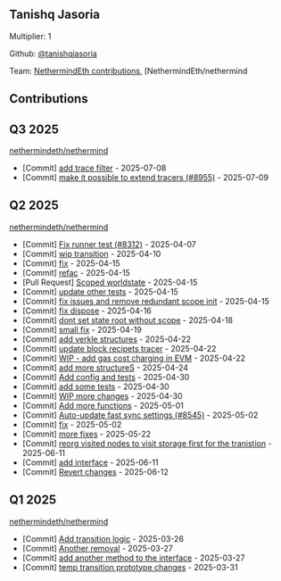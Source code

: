 
## Tanishq Jasoria
Multiplier: 1

Github: [@tanishqjasoria](https://github.com/tanishqjasoria)

Team: [NethermindEth contributions](https://github.com/tanishqjasoria?org=NethermindEth), [NethermindEth/nethermind

## Contributions

## Q3 2025


[nethermindeth/nethermind](https://github.com/nethermindeth/nethermind)
* [Commit] [add trace filter](https://github.com/NethermindEth/nethermind/commit/066cf49a2222ed2e8079fec4cd2f63db04f2f9de) - 2025-07-08
* [Commit] [make it possible to extend tracers (#8955)](https://github.com/NethermindEth/nethermind/commit/10bb626a72078f3edde4fb01653a719e2d891712) - 2025-07-09
## Q2 2025


[nethermindeth/nethermind](https://github.com/nethermindeth/nethermind)
* [Commit] [Fix runner test (#8312)](https://github.com/NethermindEth/nethermind/commit/66f55c99f3941421efcbecc9697918e88c21d360) - 2025-04-07
* [Commit] [wip transition](https://github.com/NethermindEth/nethermind/commit/6413cdb89d041bd083f135ad631cb491683989be) - 2025-04-10
* [Commit] [fix](https://github.com/NethermindEth/nethermind/commit/5a4edd73025258a0cb6d40e652cb2ebcec516a5d) - 2025-04-15
* [Commit] [refac](https://github.com/NethermindEth/nethermind/commit/ced9bcc1a77831194a6b7401611de4eec89b2937) - 2025-04-15
* [Pull Request] [Scoped worldstate](https://github.com/NethermindEth/nethermind/pull/8525) - 2025-04-15
* [Commit] [update other tests](https://github.com/NethermindEth/nethermind/commit/6001a7486735d83a4cae98b1bad208a2580497e1) - 2025-04-15
* [Commit] [fix issues and remove redundant scope init](https://github.com/NethermindEth/nethermind/commit/fe236841783500bf2e3e604aa8643f25b9a5c65c) - 2025-04-15
* [Commit] [fix dispose](https://github.com/NethermindEth/nethermind/commit/37445ba31cc0dff57f251336561210843abe2473) - 2025-04-16
* [Commit] [dont set state root without scope](https://github.com/NethermindEth/nethermind/commit/670a7a80885e5ed84452cdb5e397da7e0b9cb6d9) - 2025-04-18
* [Commit] [small fix](https://github.com/NethermindEth/nethermind/commit/05952dc3800b9619c26792a663d46fe0d7b395f9) - 2025-04-19
* [Commit] [add verkle structures](https://github.com/NethermindEth/nethermind/commit/6a09c27675cd2b2921db015a644628848323fb3b) - 2025-04-22
* [Commit] [update block recipets tracer](https://github.com/NethermindEth/nethermind/commit/5a26a8bee9517a879914de6549552dcd740899fe) - 2025-04-22
* [Commit] [WIP - add gas cost charging in EVM](https://github.com/NethermindEth/nethermind/commit/fa2c26f184663970167244728dbd1ef35a5169e5) - 2025-04-22
* [Commit] [add more structureS](https://github.com/NethermindEth/nethermind/commit/8a1841c7f9cb7c9b9c95d4042edd7a16dbdf489e) - 2025-04-24
* [Commit] [Add config and tests](https://github.com/NethermindEth/nethermind/commit/40695644bcf52601563b519f9667a772185e4e31) - 2025-04-30
* [Commit] [add some tests](https://github.com/NethermindEth/nethermind/commit/e7d99a5cf0f5f8af4cfee7e3aaa360178769274d) - 2025-04-30
* [Commit] [WIP more changes](https://github.com/NethermindEth/nethermind/commit/c55aed6cd9184784369757139ce0938bb76424f1) - 2025-04-30
* [Commit] [Add more functions](https://github.com/NethermindEth/nethermind/commit/197820207fdf4bd01c42d1aeb59abd352961b384) - 2025-05-01
* [Commit] [Auto-update fast sync settings (#8545)](https://github.com/NethermindEth/nethermind/commit/fdb0d5d08c57042b87ade33e0aa54109b463b736) - 2025-05-02
* [Commit] [fix](https://github.com/NethermindEth/nethermind/commit/7afffa2ebc77635cc2e7c5cdc1531c6350ec1d12) - 2025-05-02
* [Commit] [more fixes](https://github.com/NethermindEth/nethermind/commit/8117ddbe5afec332dd1b6244ff2508e261cc03d8) - 2025-05-22
* [Commit] [reorg visited nodes to visit storage first for the tranistion](https://github.com/NethermindEth/nethermind/commit/873795048cd3db200d9124669bbea09c4c65ede1) - 2025-06-11
* [Commit] [add interface](https://github.com/NethermindEth/nethermind/commit/7e2548231b4b83a10580b0cb0e08269ddda0b145) - 2025-06-11
* [Commit] [Revert changes](https://github.com/NethermindEth/nethermind/commit/7371ed57a2f2003b5f1ff97112499b20d7b1ba44) - 2025-06-12
## Q1 2025

[nethermindeth/nethermind](https://github.com/nethermindeth/nethermind)
* [Commit] [Add transition logic](https://github.com/NethermindEth/nethermind/commit/644a8134765334d43802f103c7e5aa8005257f55) - 2025-03-26
* [Commit] [Another removal](https://github.com/NethermindEth/nethermind/commit/147fdfc282358edc95aa60a2f5117a5010fb38f0) - 2025-03-27
* [Commit] [add another method to the interface](https://github.com/NethermindEth/nethermind/commit/d3da0cf006e805bb1cc2f6d8d63b8fefcf4e2896) - 2025-03-27
* [Commit] [temp transition prototype changes](https://github.com/NethermindEth/nethermind/commit/ab44dd2d94f9f94fcf3f9eb31c389db00121feea) - 2025-03-31
